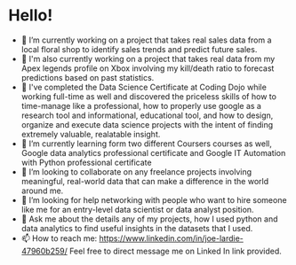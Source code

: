 # **Hello!**
- 🔭 I’m currently working on a project that takes real sales data from a local floral shop to identify sales trends and predict future sales.
- 🔭 I'm also currently working on a project that takes real data from my Apex legends profile on Xbox involving my kill/death ratio to forecast predictions based on past statistics.
- 🌱 I've completed the Data Science Certificate at Coding Dojo while working full-time as well and discovered the priceless skills of how to time-manage like a professional, how to properly use google as a research tool and informational, educational tool, and how to design, organize and execute data science projects with the intent of finding extremely valuable, realatable insight.
- 🌱 I’m currently learning form two different Coursers courses as well, Google data analytics professional certificate and Google IT Automation with Python professional certificate
- 👯 I’m looking to collaborate on any freelance projects involving meaningful, real-world data that can make a difference in the world around me.
- 🤔 I’m looking for help networking with people who want to hire someone like me for an entry-level data scientist or data analyst position.
- 💬 Ask me about the details any of my projects, how I used python and data analytics to find useful insights in the datasets that I used.
- 📫 How to reach me: https://www.linkedin.com/in/joe-lardie-47960b259/  Feel free to direct message me on Linked In link provided.
